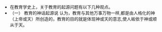 - 在教育学史上，关于教育的起源问题有以下几种观点。
- （一） 教育的神话起源说
  认为，教育与其他万事万物一样,都是由人格化的神（上帝或天）所创造的，教育的目的就是体现神或天的意志,使人皈依于神或顺从于天。